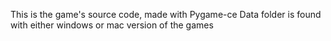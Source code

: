 This is the game's source code, made with Pygame-ce
Data folder is found with either windows or mac version of the games
